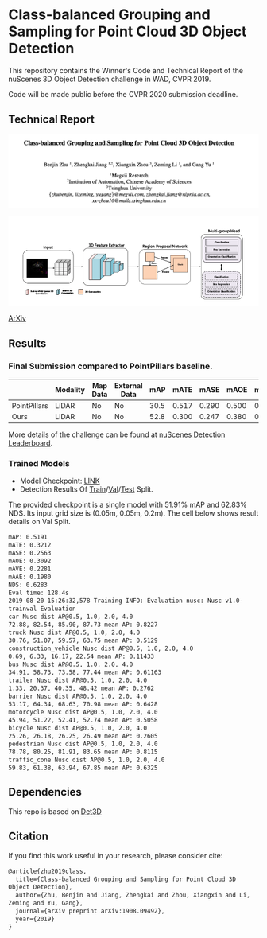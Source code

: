 # Class-balanced Grouping and Sampling for Point Cloud 3D Object Detection
This repository contains  the Winner's Code and Technical Report of the nuScenes 3D Object Detection challenge in WAD, CVPR 2019.

Code will be made public before the CVPR 2020 submission deadline.

## Technical Report

![](./imgs/title.png)

![](./imgs/netarch.png)

[ArXiv](https://arxiv.org/abs/1908.09492)



## Results

### Final Submission compared to PointPillars baseline.

|              | Modality | Map Data | External Data | mAP  | mATE  | mASE  | mAOE  | mAVE  | mAAE  | NDS  |
| ------------ | -------- | -------- | ------------- | ---- | ----- | ----- | ----- | ----- | ----- | ---- |
| PointPillars | LiDAR    | No       | No            | 30.5 | 0.517 | 0.290 | 0.500 | 0.316 | 0.368 | 45.3 |
| Ours         | LiDAR    | No       | No            | 52.8 | 0.300 | 0.247 | 0.380 | 0.245 | 0.140 | 63.3 |

More details of the challenge can be found at [nuScenes Detection Leaderboard](https://www.nuscenes.org/object-detection?externalData=all&mapData=all&modalities=Any).

### Trained Models

* Model Checkpoint: [LINK](https://drive.google.com/open?id=11RmTy6fCgD8soXUcLr2zHaRe6aV4yCuI)
* Detection Results Of [Train](https://drive.google.com/open?id=1SIVtKeGw_rVBZgJ4vSuQ4gSSqbdevYvD)/[Val](https://drive.google.com/open?id=1Zb1jPYzRY4_7oW7PgII6i673RLrdgZx2)/[Test](https://drive.google.com/open?id=1QbseUsG5w0AJtMRxPvD2Pa2BsB2OS3Y2) Split.

The provided checkpoint is a single model with 51.91% mAP and 62.83% NDS. Its input grid size is (0.05m, 0.05m, 0.2m). The cell below shows result details on Val Split.

```
mAP: 0.5191
mATE: 0.3212
mASE: 0.2563
mAOE: 0.3092
mAVE: 0.2281
mAAE: 0.1980
NDS: 0.6283
Eval time: 128.4s
2019-08-20 15:26:32,578 Training INFO: Evaluation nusc: Nusc v1.0-trainval Evaluation
car Nusc dist AP@0.5, 1.0, 2.0, 4.0
72.88, 82.54, 85.90, 87.73 mean AP: 0.8227
truck Nusc dist AP@0.5, 1.0, 2.0, 4.0
30.76, 51.07, 59.57, 63.75 mean AP: 0.5129
construction_vehicle Nusc dist AP@0.5, 1.0, 2.0, 4.0
0.69, 6.33, 16.17, 22.54 mean AP: 0.11433
bus Nusc dist AP@0.5, 1.0, 2.0, 4.0
34.91, 58.73, 73.58, 77.44 mean AP: 0.61163
trailer Nusc dist AP@0.5, 1.0, 2.0, 4.0
1.33, 20.37, 40.35, 48.42 mean AP: 0.2762
barrier Nusc dist AP@0.5, 1.0, 2.0, 4.0
53.17, 64.34, 68.63, 70.98 mean AP: 0.6428
motorcycle Nusc dist AP@0.5, 1.0, 2.0, 4.0
45.94, 51.22, 52.41, 52.74 mean AP: 0.5058
bicycle Nusc dist AP@0.5, 1.0, 2.0, 4.0
25.26, 26.18, 26.25, 26.49 mean AP: 0.2605
pedestrian Nusc dist AP@0.5, 1.0, 2.0, 4.0
78.78, 80.25, 81.91, 83.65 mean AP: 0.8115
traffic_cone Nusc dist AP@0.5, 1.0, 2.0, 4.0
59.83, 61.38, 63.94, 67.85 mean AP: 0.6325
```

## Dependencies
This repo is based on [Det3D](https://github.com/poodarchu/det3d)


## Citation

If you find this work useful in your research, please consider cite:

```
@article{zhu2019class,
  title={Class-balanced Grouping and Sampling for Point Cloud 3D Object Detection},
  author={Zhu, Benjin and Jiang, Zhengkai and Zhou, Xiangxin and Li, Zeming and Yu, Gang},
  journal={arXiv preprint arXiv:1908.09492},
  year={2019}
}
```

